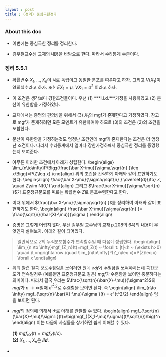 ```yaml
---
layout : post 
title : (정리) 중심극한정리 
---
```


### About this doc

- 이번에는 중심극한 정리를 정리한다. 

- 김우철교수님 교재의 내용을 바탕으로 한다. 따라서 수리통계 수준이다. 


### 정리 5.5.1 

- 확률변수 $X_1,\dots,X_n$이 서로 독립이고 동일한 분포를 따른다고 하자. 그리고 $V(X_1)$이 양의실수라고 하자. 또한 $EX_1=\mu$, $VX_1=\sigma^2$ 이라고 하자. 

- 이 조건은 생각보다 강한조건들이다. 우선 (1) ***i.i.d.***가정을 사용하였고 (2) 분산이 유한함을 가정하였다. 

- 교재에서는 증명의 편의성을 위해서 (3) $X_1$의 mgf가 존재한다고 가정하였다. 참고로 mgf가 존재하려면 모든 모멘트가 유한하여야 하므로 (3)의 조건은 (2)의 조건을 포함한다. 

- 분산이 유한함을 가정하는것도 엄청난 조건인데 mgf가 존재한다는 조건은 더 엄청난 조건이다. 따라서 수리통계에서 얼마나 강한가정하에서 중심극한 정리를 증명했는지 보여준다. 

- 아무튼 이러한 조건에서 아래가 성립한다. 
\begin{align}
\lim_{n\to\infty}P\Bigg(\frac{\bar X-\mu}{\sigma/\sqrt{n} }\leq x\Bigg)=P(Z\leq x)
\end{align}
위의 조건을 간략하게 아래와 같이 표현하기도 한다. 
\begin{align}
\frac{\bar X-\mu}{\sigma/\sqrt{n} } \overset{d}{\to} Z, \quad Z\sim N(0,1)
\end{align}
그리고 $\frac{\bar X-\mu}{\sigma/\sqrt{n} }$가 표준정규분포를 따르는 확률변수 $Z$로 분포수렴한다고 한다. 

- 이때 위에서 $\frac{\bar X-\mu}{\sigma/\sqrt{n} }$를 정리하여 아래와 같이 표현하기도 한다. 
\begin{align}
\frac{\bar X-\mu}{\sigma/\sqrt{n} }= \frac{\sqrt{n}(\bar{X}-\mu)}{\sigma }
\end{align}

- 증명은 그렇게 어렵지 않다. 우선 김우철 교수님의 교재 p.208의 64)의 내용이 무엇인지 살펴보자. 아래와 같이 되어있다.
> 일반적으로 $Z$의 누적분포함수가 연속함수일 때 다음이 성립한다. 
\begin{align}
\lim_{n \to \infty}mgf_{Z_n}(t)=mgf_Z(t) ~ \forall t: \|t\|<h ~ (\exists h>0) \quad \Longrightarrow \quad \lim_{n\to\infty}P(Z_n\leq x)=P(Z\leq x) \forall x
\end{align}


- 위의 말은 결국 분포수렴임을 보이려면 원래 *cdf*가 수렴함을 보여야하는데 극한분포가 연속일경우 (예를들면 표준정규분포 같은) *mgf*가 수렴함을 보이면 충분하다는 의미이다. 따라서 결국 우리는 $\frac{\sqrt{n}(\bar{X}-\mu)}{\sigma^2}$의 *mgf*가 $n \to \infty$일때 $e^{t^2/2}$로 수렴함을 보이면 된다. 즉 
\begin{align}
\lim_{n\to \infty} mgf_{\sqrt{n}(\bar{X}-\mu)/\sigma }(t) = e^{t^2/2}
\end{align}
임을 보이면 된다. 

- *mgf*의 정의에 의해서 바로 아래를 관찰할 수 있다. 
\begin{align}
mgf_{\sqrt{n}(\bar{X}-\mu)/\sigma }(t)=\big(mgf_{(X_1-\mu)/\sigma}(t/\sqrt{n})\big)^n
\end{align}
이는 다음의 사실들을 상기하면 쉽게 이해할 수 있다. <br/><br/>
**(1)** $mgf_{cX}(t)=mgf_X(t/c)$. <br/>
**(2)** $X_1,\dots,X_n$은 ***iid.***

- 

